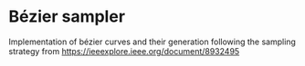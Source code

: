 # Bézier sampler

Implementation of bézier curves and their generation following the sampling strategy from <https://ieeexplore.ieee.org/document/8932495>
